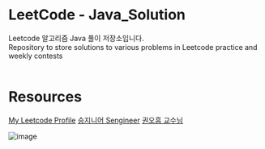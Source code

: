 # LeetCode - Java_Solution

Leetcode 알고리즘 Java 풀이 저장소입니다.<br>
Repository to store solutions to various problems in Leetcode practice and weekly contests<br><br>

# Resources
 [My Leetcode Profile](https://leetcode.com/dongyeongkim/)
 [승지니어 Sengineer](https://www.youtube.com/channel/UCW4ixpFivk6eJl8b5bFOLkg/featured)
 [권오흠 교수님](https://www.youtube.com/channel/UC-cOmaeWLm7Ii7erMQNatvA)
 
 ![image](https://cdn-images-1.medium.com/max/1360/1*5qdPLs4x9TuabvQJwu7iuA.png)
